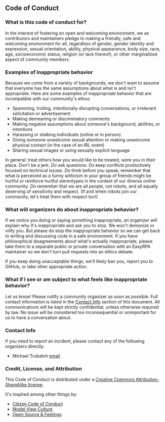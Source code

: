 ## Code of Conduct

### What is this code of conduct for?

In the interest of fostering an open and welcoming environment, we as contributors and maintainers pledge to making a friendly, safe and welcoming environment for all, regardless of gender, gender identity and expression, sexual orientation, ability, physical appearance, body size, race, age, socioeconomic status, religion (or lack thereof), or other marginalized aspect of community members.

### Examples of inappropriate behavior

Because we come from a variety of backgrounds, we don't want to assume that everyone has the same assumptions about what is and isn't appropriate. Here are some examples of inappropriate behavior that are incompatible with our community's ethos:

* Spamming, trolling, intentionally disrupting conversations, or irrelevant solicitation or advertisement
* Making demeaning or discriminatory comments
* Making negative assumptions about someone's background, abilities, or intentions
* Harassing or stalking individuals (online or in person)
* Giving someone unwelcome sexual attention or making unwelcome physical contact (in the case of an IRL event)
* Sharing sexual images or using sexually explicit language

In general: treat others how you would like to be treated, were you in their place. Don't be a jerk. _Do_ ask questions. _Do_ keep conflicts productively focused on technical issues. _Do_ think before you speak; remember that what is perceived as a funny witticism in your group of friends might be hurtful or reinforce hurtful stereotypes in the context of our diverse online community. _Do_ remember that we are all people, not robots, and all equally deserving of sensitivity and respect. (If and when robots join our community, let's treat them with respect too!)


### What will organizers do about inappropriate behavior?

If we notice you doing or saying something inappropriate, an organizer will explain why it's inappropriate and ask you to stop. We won't demonize or vilify you. But please do stop the inappropriate behavior so we can get back to writing and discussing code in a safe environment. If you have philosophical disagreements about what's actually inappropriate, please take them to a separate public or private conversation with an EasyRPA maintainer so we don't turn pull requests into an ethics debate.

If you keep doing unacceptable things, we'll likely ban you, report you to GitHub, or take other appropriate action.

### What if I see or am subject to what feels like inappropriate behavior?

Let us know! Please notify a community organizer as soon as possible. Full contact information is listed in the [Contact Info](#contact-info) section of this document. All communications will be kept strictly confidential, unless otherwise required by law. No issue will be considered too inconsequential or unimportant for us to have a conversation about.

### Contact Info

If you need to report an incident, please contact any of the following organizers directly:

* Michael Trubatch [email](mailto:mtrubatch@ibagroup.eu)

### Credit, License, and Attribution

This Code of Conduct is distributed under a [Creative Commons Attribution-ShareAlike license](http://creativecommons.org/licenses/by-sa/3.0/).

It's inspired among other things by:
* [Citizen Code of Conduct](http://citizencodeofconduct.org/)
* [Model View Culture](https://modelviewculture.com/issues/events)
* [Open Source & Feelings](http://osfeels.com/conduct).
